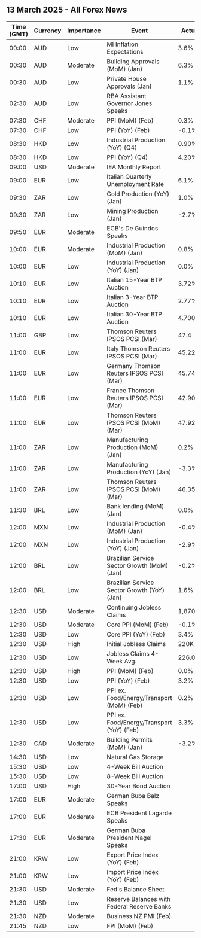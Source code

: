 ## 13 March 2025 - All Forex News

| Time (GMT) | Currency | Importance | Event | Actual | Forecast | Previous |
|------|----------|------------|-------|--------|----------|----------|
| 00:00 | AUD | Low | MI Inflation Expectations | 3.6% |  | 4.6% |
| 00:30 | AUD | Moderate | Building Approvals (MoM) (Jan) | 6.3% | 6.3% | 0.7% |
| 00:30 | AUD | Low | Private House Approvals (Jan) | 1.1% | 1.1% | -3.0% |
| 02:30 | AUD | Low | RBA Assistant Governor Jones Speaks |  |  |  |
| 07:30 | CHF | Moderate | PPI (MoM) (Feb) | 0.3% | 0.2% | 0.1% |
| 07:30 | CHF | Low | PPI (YoY) (Feb) | -0.1% |  | -0.3% |
| 08:30 | HKD | Low | Industrial Production (YoY) (Q4) | 0.90% |  | -0.10% |
| 08:30 | HKD | Low | PPI (YoY) (Q4) | 4.20% |  | 3.20% |
| 09:00 | USD | Moderate | IEA Monthly Report |  |  |  |
| 09:00 | EUR | Low | Italian Quarterly Unemployment Rate | 6.1% | 6.2% | 6.1% |
| 09:30 | ZAR | Low | Gold Production (YoY) (Jan) | 1.0% |  | -8.4% |
| 09:30 | ZAR | Low | Mining Production (Jan) | -2.7% |  | -2.4% |
| 09:50 | EUR | Moderate | ECB's De Guindos Speaks |  |  |  |
| 10:00 | EUR | Moderate | Industrial Production (MoM) (Jan) | 0.8% | 0.5% | -0.4% |
| 10:00 | EUR | Low | Industrial Production (YoY) (Jan) | 0.0% | -0.9% | -1.5% |
| 10:10 | EUR | Low | Italian 15-Year BTP Auction | 3.72% |  | 3.57% |
| 10:10 | EUR | Low | Italian 3-Year BTP Auction | 2.77% |  | 2.52% |
| 10:10 | EUR | Low | Italian 30-Year BTP Auction | 4.700% |  | 3.940% |
| 11:00 | GBP | Low | Thomson Reuters IPSOS PCSI (Mar) | 47.4 |  | 48.0 |
| 11:00 | EUR | Low | Italy Thomson Reuters IPSOS PCSI (Mar) | 45.22 |  | 48.23 |
| 11:00 | EUR | Low | Germany Thomson Reuters IPSOS PCSI (Mar) | 45.74 |  | 45.36 |
| 11:00 | EUR | Low | France Thomson Reuters IPSOS PCSI (Mar) | 42.90 |  | 40.31 |
| 11:00 | EUR | Low | Thomson Reuters IPSOS PCSI (MoM) (Mar) | 47.92 |  | 49.55 |
| 11:00 | ZAR | Low | Manufacturing Production (MoM) (Jan) | 0.2% |  | -2.2% |
| 11:00 | ZAR | Low | Manufacturing Production (YoY) (Jan) | -3.3% |  | -1.2% |
| 11:00 | ZAR | Low | Thomson Reuters IPSOS PCSI (MoM) (Mar) | 46.35 |  | 45.27 |
| 11:30 | BRL | Low | Bank lending (MoM) (Jan) | 0.0% |  | 1.4% |
| 12:00 | MXN | Low | Industrial Production (MoM) (Jan) | -0.4% | 0.2% | -1.4% |
| 12:00 | MXN | Low | Industrial Production (YoY) (Jan) | -2.9% | -1.8% | -2.7% |
| 12:00 | BRL | Low | Brazilian Service Sector Growth (MoM) (Jan) | -0.2% |  | 0.0% |
| 12:00 | BRL | Low | Brazilian Service Sector Growth (YoY) (Jan) | 1.6% |  | 2.9% |
| 12:30 | USD | Moderate | Continuing Jobless Claims | 1,870K | 1,900K | 1,897K |
| 12:30 | USD | Moderate | Core PPI (MoM) (Feb) | -0.1% | 0.3% | 0.5% |
| 12:30 | USD | Low | Core PPI (YoY) (Feb) | 3.4% | 3.6% | 3.8% |
| 12:30 | USD | High | Initial Jobless Claims | 220K | 226K | 222K |
| 12:30 | USD | Low | Jobless Claims 4-Week Avg. | 226.00K |  | 224.50K |
| 12:30 | USD | High | PPI (MoM) (Feb) | 0.0% | 0.3% | 0.6% |
| 12:30 | USD | Low | PPI (YoY) (Feb) | 3.2% | 3.3% | 3.7% |
| 12:30 | USD | Low | PPI ex. Food/Energy/Transport (MoM) (Feb) | 0.2% |  | 0.3% |
| 12:30 | USD | Low | PPI ex. Food/Energy/Transport (YoY) (Feb) | 3.3% |  | 3.4% |
| 12:30 | CAD | Moderate | Building Permits (MoM) (Jan) | -3.2% | -5.3% | 11.6% |
| 14:30 | USD | Low | Natural Gas Storage |  | -46B | -80B |
| 15:30 | USD | Low | 4-Week Bill Auction |  |  | 4.230% |
| 15:30 | USD | Low | 8-Week Bill Auction |  |  | 4.220% |
| 17:00 | USD | High | 30-Year Bond Auction |  |  | 4.748% |
| 17:00 | EUR | Moderate | German Buba Balz Speaks |  |  |  |
| 17:00 | EUR | Moderate | ECB President Lagarde Speaks |  |  |  |
| 17:30 | EUR | Moderate | German Buba President Nagel Speaks |  |  |  |
| 21:00 | KRW | Low | Export Price Index (YoY) (Feb) |  |  | 8.5% |
| 21:00 | KRW | Low | Import Price Index (YoY) (Feb) |  |  | 6.6% |
| 21:30 | USD | Moderate | Fed's Balance Sheet |  |  | 6,757B |
| 21:30 | USD | Low | Reserve Balances with Federal Reserve Banks |  |  | 3.381T |
| 21:30 | NZD | Moderate | Business NZ PMI (Feb) |  |  | 51.4 |
| 21:45 | NZD | Low | FPI (MoM) (Feb) |  |  | 1.9% |
